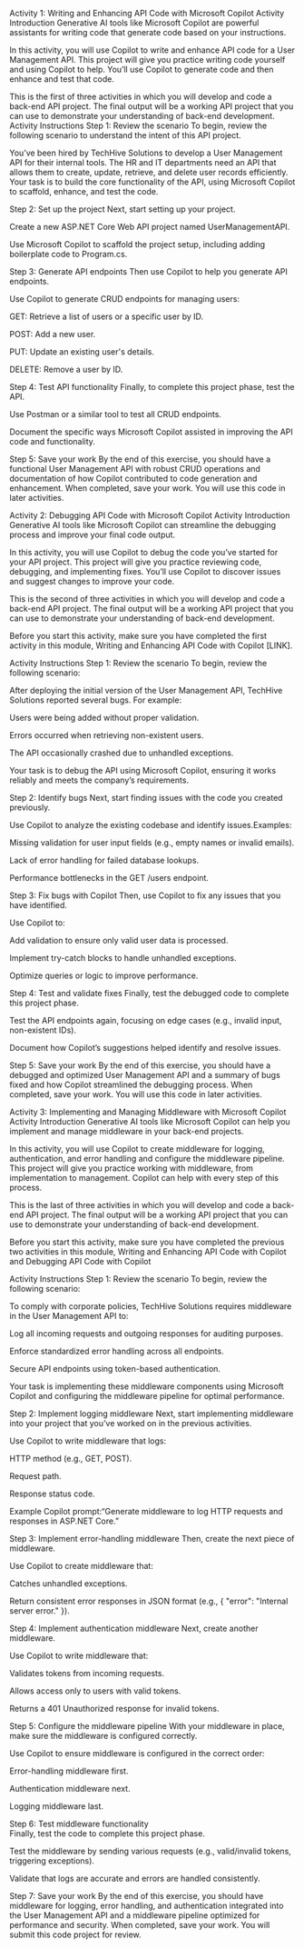 Activity 1: Writing and Enhancing API Code with Microsoft Copilot
Activity Introduction
Generative AI tools like Microsoft Copilot are powerful assistants for writing code that generate code based on your instructions. 

In this activity, you will use Copilot to write and enhance API code for a User Management API. This project will give you practice writing code yourself and using Copilot to help. You’ll use Copilot to generate code and then enhance and test that code. 

This is the first of three activities in which you will develop and code a back-end API project. The final output will be a working API project that you can use to demonstrate your understanding of back-end development.
Activity Instructions
Step 1: Review the scenario
To begin, review the following scenario to understand the intent of this API project. 

You’ve been hired by TechHive Solutions to develop a User Management API for their internal tools. The HR and IT departments need an API that allows them to create, update, retrieve, and delete user records efficiently. Your task is to build the core functionality of the API, using Microsoft Copilot to scaffold, enhance, and test the code.

Step 2: Set up the project
Next, start setting up your project.

Create a new ASP.NET Core Web API project named UserManagementAPI.

Use Microsoft Copilot to scaffold the project setup, including adding boilerplate code to Program.cs.

Step 3: Generate API endpoints
Then use Copilot to help you generate API endpoints.

Use Copilot to generate CRUD endpoints for managing users:

GET: Retrieve a list of users or a specific user by ID.

POST: Add a new user.

PUT: Update an existing user's details.

DELETE: Remove a user by ID.

Step 4: Test API functionality
Finally, to complete this project phase, test the API.

Use Postman or a similar tool to test all CRUD endpoints.

Document the specific ways Microsoft Copilot assisted in improving the API code and functionality.

Step 5: Save your work
By the end of this exercise, you should have a functional User Management API with robust CRUD operations and documentation of how Copilot contributed to code generation and enhancement. When completed, save your work. You will use this code in later activities.


Activity 2: Debugging API Code with Microsoft Copilot
Activity Introduction
Generative AI tools like Microsoft Copilot can streamline the debugging process and improve your final code output. 

In this activity, you will use Copilot to debug the code you’ve started for your API project. This project will give you practice reviewing code, debugging, and implementing fixes. You’ll use Copilot to discover issues and suggest changes to improve your code.

This is the second of three activities in which you will develop and code a back-end API project. The final output will be a working API project that you can use to demonstrate your understanding of back-end development.

Before you start this activity, make sure you have completed the first activity in this module, Writing and Enhancing API Code with Copilot [LINK].

Activity Instructions
Step 1: Review the scenario
To begin, review the following scenario:

After deploying the initial version of the User Management API, TechHive Solutions reported several bugs. For example:

Users were being added without proper validation.

Errors occurred when retrieving non-existent users.

The API occasionally crashed due to unhandled exceptions.

Your task is to debug the API using Microsoft Copilot, ensuring it works reliably and meets the company’s requirements.

Step 2: Identify bugs
Next, start finding issues with the code you created previously.

Use Copilot to analyze the existing codebase and identify issues.Examples:

Missing validation for user input fields (e.g., empty names or invalid emails).

Lack of error handling for failed database lookups.

Performance bottlenecks in the GET /users endpoint.

Step 3: Fix bugs with Copilot
Then, use Copilot to fix any issues that you have identified. 

Use Copilot to:

Add validation to ensure only valid user data is processed.

Implement try-catch blocks to handle unhandled exceptions.

Optimize queries or logic to improve performance.

Step 4: Test and validate fixes
Finally, test the debugged code to complete this project phase.

Test the API endpoints again, focusing on edge cases (e.g., invalid input, non-existent IDs).

Document how Copilot’s suggestions helped identify and resolve issues.

Step 5: Save your work
By the end of this exercise, you should have a debugged and optimized User Management API and a summary of bugs fixed and how Copilot streamlined the debugging process. When completed, save your work. You will use this code in later activities.



Activity 3: Implementing and Managing Middleware with Microsoft Copilot
Activity Introduction
Generative AI tools like Microsoft Copilot can help you implement and manage middleware in your back-end projects. 

In this activity, you will use Copilot to create middleware for logging, authentication, and error handling and configure the middleware pipeline. This project will give you practice working with middleware, from implementation to management. Copilot can help with every step of this process. 

This is the last of three activities in which you will develop and code a back-end API project. The final output will be a working API project that you can use to demonstrate your understanding of back-end development.

Before you start this activity, make sure you have completed the previous two activities in this module, 
Writing and Enhancing API Code with Copilot
 and 
Debugging API Code with Copilot

Activity Instructions
Step 1: Review the scenario
To begin, review the following scenario:

To comply with corporate policies, TechHive Solutions requires middleware in the User Management API to:

Log all incoming requests and outgoing responses for auditing purposes.

Enforce standardized error handling across all endpoints.

Secure API endpoints using token-based authentication.

Your task is implementing these middleware components using Microsoft Copilot and configuring the middleware pipeline for optimal performance.

Step 2: Implement logging middleware
Next, start implementing middleware into your project that you’ve worked on in the previous activities.

Use Copilot to write middleware that logs:

HTTP method (e.g., GET, POST).

Request path.

Response status code.

Example Copilot prompt:“Generate middleware to log HTTP requests and responses in ASP.NET Core.”

Step 3: Implement error-handling middleware
Then, create the next piece of middleware. 

Use Copilot to create middleware that:

Catches unhandled exceptions.

Return consistent error responses in JSON format (e.g., { "error": "Internal server error." }).

Step 4: Implement authentication middleware
Next, create another middleware. 

Use Copilot to write middleware that:

Validates tokens from incoming requests.

Allows access only to users with valid tokens.

Returns a 401 Unauthorized response for invalid tokens.

Step 5: Configure the middleware pipeline
With your middleware in place, make sure the middleware is configured correctly.

Use Copilot to ensure middleware is configured in the correct order:

Error-handling middleware first.

Authentication middleware next.

Logging middleware last.

Step 6: Test middleware functionality	
Finally, test the code to complete this project phase.

Test the middleware by sending various requests (e.g., valid/invalid tokens, triggering exceptions).

Validate that logs are accurate and errors are handled consistently.

Step 7: Save your work
By the end of this exercise, you should have middleware for logging, error handling, and authentication integrated into the User Management API and a middleware pipeline optimized for performance and security. When completed, save your work. You will submit this code project for review.

